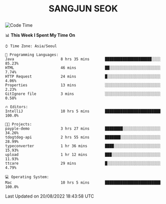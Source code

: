 <h1>
 <p align="center">
   SANGJUN SEOK
 </p>
</h1>

<!--START_SECTION:waka-->
![Code Time](http://img.shields.io/badge/Code%20Time-1%2C724%20hrs%2012%20mins-blue)

📊 **This Week I Spent My Time On** 

```text
⌚︎ Time Zone: Asia/Seoul

💬 Programming Languages: 
Java                     8 hrs 35 mins       █████████████████████░░░░   85.23% 
HTML                     46 mins             ██░░░░░░░░░░░░░░░░░░░░░░░   7.74% 
HTTP Request             24 mins             █░░░░░░░░░░░░░░░░░░░░░░░░   4.06% 
Properties               13 mins             ░░░░░░░░░░░░░░░░░░░░░░░░░   2.23% 
GitIgnore file           3 mins              ░░░░░░░░░░░░░░░░░░░░░░░░░   0.58%

🔥 Editors: 
IntelliJ                 10 hrs 5 mins       █████████████████████████   100.0%

🐱‍💻 Projects: 
payple-demo              3 hrs 27 mins       ████████░░░░░░░░░░░░░░░░░   34.26% 
tdogtdog-api             2 hrs 55 mins       ███████░░░░░░░░░░░░░░░░░░   28.99% 
typeconverter            1 hr 36 mins        ████░░░░░░░░░░░░░░░░░░░░░   15.93% 
upload                   1 hr 12 mins        ███░░░░░░░░░░░░░░░░░░░░░░   11.93% 
ttcare                   29 mins             █░░░░░░░░░░░░░░░░░░░░░░░░   4.79%

💻 Operating System: 
Mac                      10 hrs 5 mins       █████████████████████████   100.0%

```


 Last Updated on 20/08/2022 18:43:58 UTC
<!--END_SECTION:waka-->
